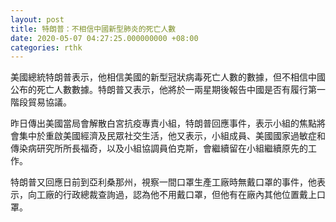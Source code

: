 ```yaml
---
layout: post
title: 特朗普：不相信中國新型肺炎的死亡人數
date: 2020-05-07 04:27:25.000000000 +08:00
categories: rthk
---
```


美國總統特朗普表示，他相信美國的新型冠狀病毒死亡人數的數據，但不相信中國公布的死亡人數數據。特朗普又表示，他將於一兩星期後報告中國是否有履行第一階段貿易協議。

昨日傳出美國當局會解散白宮抗疫專責小組，特朗普回應事件，表示小組的焦點將會集中於重啟美國經濟及民眾社交生活，他又表示，小組成員、美國國家過敏症和傳染病研究所所長福奇，以及小組協調員伯克斯，會繼續留在小組繼續原先的工作。

特朗普又回應日前到亞利桑那州，視察一間口罩生產工廠時無戴口罩的事件，他表示，向工廠的行政總裁查詢過，認為他不用戴口罩，但他有在廠內其他位置戴上口罩。
